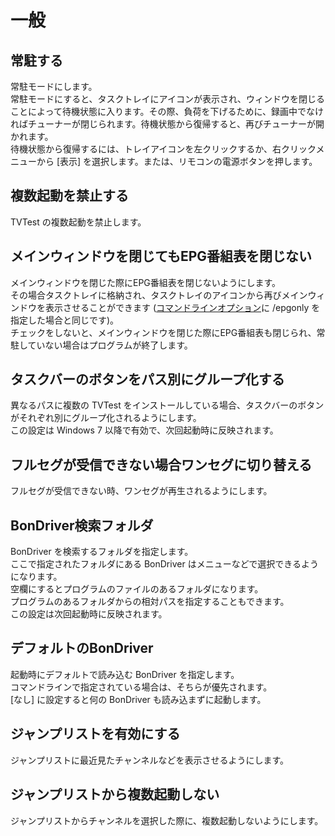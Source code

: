 # 一般

## 常駐する

常駐モードにします。  
常駐モードにすると、タスクトレイにアイコンが表示され、ウィンドウを閉じることによって待機状態に入ります。その際、負荷を下げるために、録画中でなければチューナーが閉じられます。待機状態から復帰すると、再びチューナーが開かれます。  
待機状態から復帰するには、トレイアイコンを左クリックするか、右クリックメニューから [表示] を選択します。または、リモコンの電源ボタンを押します。

## 複数起動を禁止する

TVTest の複数起動を禁止します。

## メインウィンドウを閉じてもEPG番組表を閉じない

メインウィンドウを閉じた際にEPG番組表を閉じないようにします。  
その場合タスクトレイに格納され、タスクトレイのアイコンから再びメインウィンドウを表示させることができます
([コマンドラインオプション](../commandline.md)に /epgonly を指定した場合と同じです)。  
チェックをしないと、メインウィンドウを閉じた際にEPG番組表も閉じられ、常駐していない場合はプログラムが終了します。

## タスクバーのボタンをパス別にグループ化する

異なるパスに複数の TVTest をインストールしている場合、タスクバーのボタンがそれぞれ別にグループ化されるようにします。  
この設定は Windows 7 以降で有効で、次回起動時に反映されます。

## フルセグが受信できない場合ワンセグに切り替える

フルセグが受信できない時、ワンセグが再生されるようにします。

## BonDriver検索フォルダ

BonDriver を検索するフォルダを指定します。  
ここで指定されたフォルダにある BonDriver はメニューなどで選択できるようになります。  
空欄にするとプログラムのファイルのあるフォルダになります。  
プログラムのあるフォルダからの相対パスを指定することもできます。  
この設定は次回起動時に反映されます。

## デフォルトのBonDriver

起動時にデフォルトで読み込む BonDriver を指定します。  
コマンドラインで指定されている場合は、そちらが優先されます。  
[なし] に設定すると何の BonDriver も読み込まずに起動します。

## ジャンプリストを有効にする

ジャンプリストに最近見たチャンネルなどを表示させるようにします。

## ジャンプリストから複数起動しない

ジャンプリストからチャンネルを選択した際に、複数起動しないようにします。

